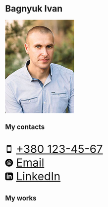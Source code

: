 <html lang="ua">
<head>
    <meta charset="UTF-8">
    <meta http-equiv="X-UA-Compatible" content="IE=edge">
    <meta name="viewport" content="width=device-width, initial-scale=1.0">
    <title>Document</title>
</head>
<body>
    <h1>Bagnyuk Ivan</h1>
    <img src="/img/profile.jpg" alt="profile" style="width300">
    <h2>My contacts</h2>
        <ul style="list-style: none; padding-left: 0; font-size: 36px">
            <li>
            <img src="/icons/phone.svg" alt="phone icon" style="width: 25px">
            <a href="tel:+3801234567">+380 123-45-67</a></li>
            <li>
            <img src="/icons/email.svg" alt="email icon" style="width: 25px">
            <a href="mailto:bink@email.ua">Email</a></li>
            <li>
            <img src="/icons/linkedin.svg" alt="linkedin icon" style="width: 25px">
            <a href="https://www.linkedin.com/in/bink-one-356848104/" target="_blank">LinkedIn</a>
            </li>
        </ul>
    <h2>My works</h2>
</body>
</html>

